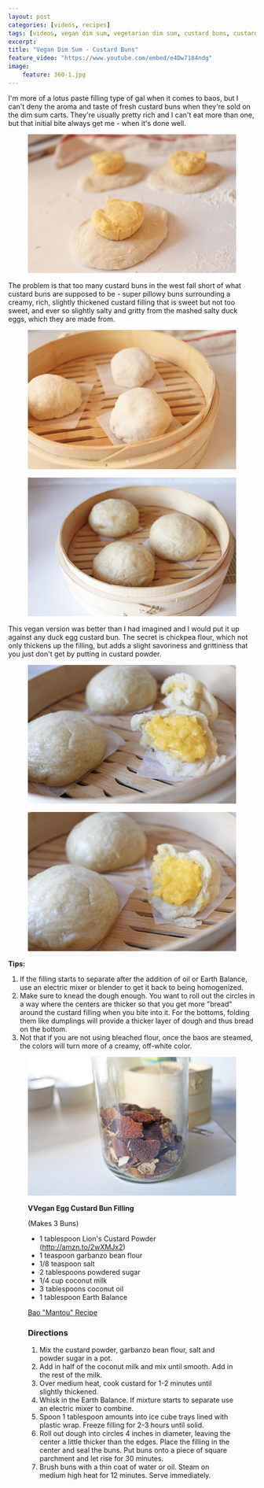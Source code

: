 ```yaml
---
layout: post
categories: [videos, recipes]
tags: [videos, vegan dim sum, vegetarian dim sum, custard buns, custard baos, bao]
excerpt:
title: "Vegan Dim Sum - Custard Buns"
feature_video: "https://www.youtube.com/embed/e4Dw7184ndg" 
image:
    feature: 360-1.jpg
---
```


I'm more of a lotus paste filling type of gal when it comes to baos, but I can't deny the aroma and taste of fresh custard buns when they're sold on the dim sum carts.  They're usually pretty rich and I can't eat more than one, but that initial bite always get me - when it's done well.

<figure>
    <img src="/images/360-3.jpg">
</figure>

The problem is that too many custard buns in the west fall short of what custard buns are supposed to be - super pillowy buns surrounding a creamy, rich, slightly thickened custard filling that is sweet but not too sweet, and ever so slightly salty and gritty from the mashed salty duck eggs, which they are made from. 

<figure>
    <img src="/images/360-4.jpg">
</figure>

<figure>
    <img src="/images/360-5.jpg">
</figure>

This vegan version was better than I had imagined and I would put it up against any duck egg custard bun.  The secret is chickpea flour, which not only thickens up the filling, but adds a slight savoriness and grittiness that you just don't get by putting in custard powder.

<figure>
    <img src="/images/360-6.jpg">
</figure>

<figure>
    <img src="/images/360-1.jpg">
</figure>

__Tips:__

1. If the filling starts to separate after the addition of oil or Earth Balance, use an electric mixer or blender to get it back to being homogenized.
2. Make sure to knead the dough enough.  You want to roll out the circles in a way where the centers are thicker so that you get more "bread" around the custard filling when you bite into it.  For the bottoms, folding them like dumplings will provide a thicker layer of dough and thus bread on the bottom.
3. Not that if you are not using bleached flour, once the baos are steamed, the colors will turn more of a creamy, off-white color.
<figure>
    <img src="/images/357-4.jpg">
</figure>


<figure class="ingredients" markdown="1">

__VVegan Egg Custard Bun Filling__ 

(Makes 3 Buns)

- 1 tablespoon Lion's Custard Powder (http://amzn.to/2wXMJx2)
- 1 teaspoon garbanzo bean flour
- 1/8 teaspoon salt 
- 2 tablespoons powdered sugar
- 1/4 cup coconut milk
- 3 tablespoons coconut oil
- 1 tablespoon Earth Balance

[Bao "Mantou" Recipe](https://www.youtube.com/watch?v=oIP84ms5qf4)
</figure>

<figure class="directions" markdown="1">

### Directions

1. Mix the custard powder, garbanzo bean flour, salt and powder sugar in a pot.
2. Add in half of the coconut milk and mix until smooth.  Add in the rest of the milk.
3. Over medium heat, cook custard for 1-2 minutes until slightly thickened.
4. Whisk in the Earth Balance.  If mixture starts to separate use an electric mixer to combine.
5. Spoon 1 tablespoon amounts into ice cube trays lined with plastic wrap.  Freeze filling for 2-3 hours until solid.
6. Roll out dough into circles 4 inches in diameter, leaving the center a little thicker than the edges.  Place the filling in the center and seal the buns.  Put buns onto a piece of square parchment and let rise for 30 minutes.
6. Brush buns with a thin coat of water or oil.  Steam on medium high heat for 12 minutes.  Serve immediately.

</figure>